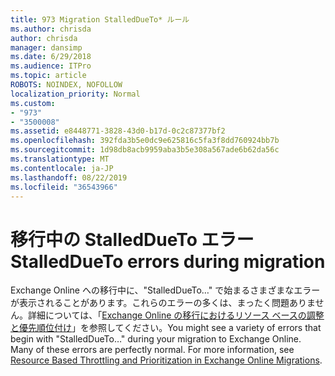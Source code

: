 ```yaml
---
title: 973 Migration StalledDueTo* ルール
ms.author: chrisda
author: chrisda
manager: dansimp
ms.date: 6/29/2018
ms.audience: ITPro
ms.topic: article
ROBOTS: NOINDEX, NOFOLLOW
localization_priority: Normal
ms.custom:
- "973"
- "3500008"
ms.assetid: e8448771-3828-43d0-b17d-0c2c87377bf2
ms.openlocfilehash: 392fda3b5e0dc9e625816c5fa3f8dd760924bb7b
ms.sourcegitcommit: 1d98db8acb9959aba3b5e308a567ade6b62da56c
ms.translationtype: MT
ms.contentlocale: ja-JP
ms.lasthandoff: 08/22/2019
ms.locfileid: "36543966"
---
```

# <a name="stalleddueto-errors-during-migration"></a><span data-ttu-id="d0a33-102">移行中の StalledDueTo エラー</span><span class="sxs-lookup"><span data-stu-id="d0a33-102">StalledDueTo errors during migration</span></span>

<span data-ttu-id="d0a33-p101">Exchange Online への移行中に、"StalledDueTo…" で始まるさまざまなエラーが表示されることがあります。これらのエラーの多くは、まったく問題ありません。詳細については、「[Exchange Online の移行におけるリソース ベースの調整と優先順位付け](https://blogs.technet.microsoft.com/exchange/2018/06/25/resource-based-throttling-and-prioritization-in-exchange-online-migrations/)」を参照してください。</span><span class="sxs-lookup"><span data-stu-id="d0a33-p101">You might see a variety of errors that begin with "StalledDueTo…" during your migration to Exchange Online. Many of these errors are perfectly normal. For more information, see [Resource Based Throttling and Prioritization in Exchange Online Migrations](https://blogs.technet.microsoft.com/exchange/2018/06/25/resource-based-throttling-and-prioritization-in-exchange-online-migrations/).</span></span>
